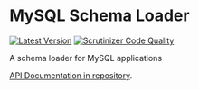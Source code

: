 # MySQL Schema Loader

[![Latest Version](https://img.shields.io/packagist/v/battis/mysql-schema-loader.svg)](https://packagist.org/packages/battis/mysql-schema-loader)
[![Scrutinizer Code Quality](https://scrutinizer-ci.com/g/battis/mysql-schema-loader/badges/quality-score.png?b=master)](https://scrutinizer-ci.com/g/battis/mysql-schema-loader/?branch=master)

A schema loader for MySQL applications

[API Documentation in repository](https://battis.github.io/mysql-schema-loader/namespaces/Battis.MySQLSchemaLoader.html).

